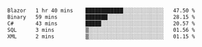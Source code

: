 <!--START_SECTION:waka-->

```txt
Blazor   1 hr 40 mins    ████████████░░░░░░░░░░░░░   47.50 %
Binary   59 mins         ███████░░░░░░░░░░░░░░░░░░   28.15 %
C#       43 mins         █████░░░░░░░░░░░░░░░░░░░░   20.57 %
SQL      3 mins          ▒░░░░░░░░░░░░░░░░░░░░░░░░   01.56 %
XML      2 mins          ▒░░░░░░░░░░░░░░░░░░░░░░░░   01.15 %
```

<!--END_SECTION:waka-->
